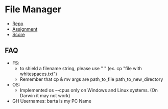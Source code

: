 # File Manager

* [Repo](https://github.com/bartigorfs/file-manager)
* [Assignment](https://github.com/AlreadyBored/nodejs-assignments/blob/main/assignments/file-manager/assignment.md)
* [Score](https://github.com/AlreadyBored/nodejs-assignments/blob/main/assignments/file-manager/score.md)

## FAQ

* FS:
    * to shield a filename string, please use " " (ex. cp "file with whitespaces.txt")
    * Remember that cp & mv args are path_to_file path_to_new_directory
* OS:
    * Implemented os --cpus only on Windows and Linux systems. (On Darwin it may not work)
* GH Usernames: barta is my PC Name

